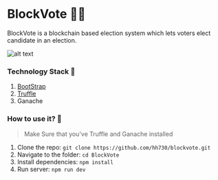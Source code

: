 # BlockVote 🤝🏻
BlockVote is a blockchain based election system which lets voters elect candidate in an election.

![alt text](https://lh4.googleusercontent.com/1XyK9wkaxnF43sLQR5aHHKaFWQ4SAgVZBYy8PnDr55Ww-G-rgQBefi49VQdGIgkSI2_7jBaL35tUqmF6FZyjXXpXxOJVS-DpY5r40cm2pxKDXx4hcnmaMbx6ebwB6ac0qw=w1280)

### Technology Stack 🎨
1. [BootStrap](https://getbootstrap.com/) 
2. [Truffle](https://www.trufflesuite.com/) 
3. Ganache 

### How to use it? 🎉

>Make Sure that you've Truffle and Ganache installed

1. Clone the repo: `git clone https://github.com/hh730/blockvote.git`
2. Navigate to the folder: `cd BlockVote`
3. Install dependencies: `npm install`
4. Run server: `npm run dev`
